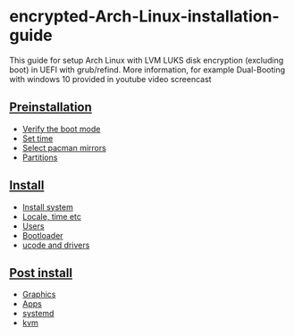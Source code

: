 # encrypted-Arch-Linux-installation-guide
This guide for setup Arch Linux with LVM LUKS disk encryption (excluding boot) in UEFI with grub/refind. More information, for example Dual-Booting with windows 10 provided in youtube video screencast

<!DOCTYPE html>
<html>
<head>
<link rel="Stylesheet" type="text/css" href="../style.css">
<title>Arch Linux install</title>
<meta http-equiv="Content-Type" content="text/html; charset=utf-8">
<meta name="viewport" content="width=device-width, initial-scale=1">
</head>
<body>

<div id="Preinstallation"><h2 id="Preinstallation" class="header"><a href="#Preinstallation">Preinstallation</a></h2></div>
<ul>
<li>
<a href="Verify the boot mode.html">Verify the boot mode</a>

<li>
<a href="Set time.html">Set time</a> 

<li>
<a href="Select pacman mirrors.html">Select pacman mirrors</a>

<li>
<a href="Partitions.html">Partitions</a>

</ul>
<div id="Install"><h2 id="Install" class="header"><a href="#Install">Install</a></h2></div>
<ul>
<li>
<a href="Install system.html">Install system</a>

<li>
<a href="Locale, time etc.html">Locale, time etc</a>

<li>
<a href="Users.html">Users</a>

<li>
<a href="Bootloader.html">Bootloader</a> 

<li>
<a href="ucode and drivers.html">ucode and drivers</a> 

</ul>
<div id="Post install"><h2 id="Post install" class="header"><a href="#Post install">Post install</a></h2></div>
<ul>
<li>
<a href="Graphics.html">Graphics</a>

<li>
<a href="Apps.html">Apps</a>

<li>
<a href="systemd.html">systemd</a>

<li>
<a href="kvm.html">kvm</a>

</ul>

</body>
</html>
